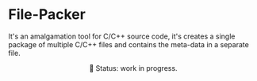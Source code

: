 # File-Packer

It's an amalgamation tool for C/C++ source code, it's creates a single package of multiple C/C++ files and contains the meta-data in a separate file.

<p align="center">&#x1F534; Status: work in progress.</p>

<br/>
